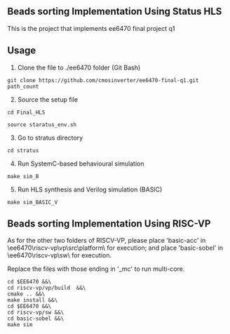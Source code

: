 ## Beads sorting Implementation Using Status HLS


This is the project that implements ee6470 final project q1


## Usage
1. Clone the file to ./ee6470 folder (Git Bash)
```properties
git clone https://github.com/cmosinverter/ee6470-final-q1.git path_count
```
2. Source the setup file
```properties
cd Final_HLS
```
```properties
source staratus_env.sh
```
3. Go to stratus directory
```properties
cd stratus
```
4. Run SystemC-based behavioural simulation
```properties
make sim_B
```
5. Run HLS synthesis and Verilog simulation (BASIC)
```properties
make sim_BASIC_V
```

## Beads sorting Implementation Using RISC-VP
As for the other two folders of RISCV-VP, please place 'basic-acc' in \ee6470\riscv-vp\vp\src\platform\ for execution; and place 'basic-sobel' in \ee6470\riscv-vp\sw\ for execution.

Replace the files with those ending in '_mc' to run multi-core.

```properties
cd $EE6470 &&\
cd riscv-vp/vp/build  &&\
cmake .. &&\
make install &&\
cd $EE6470 &&\
cd riscv-vp/sw &&\
cd basic-sobel &&\
make sim 
```

